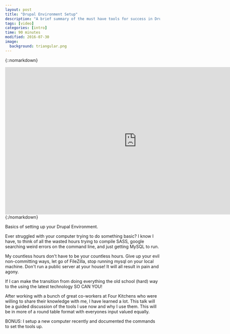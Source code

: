 ```yaml
---
layout: post
title: "Drupal Environment Setup"
description: "A brief summary of the must have tools for success in Drupal."
tags: [video]
categories: [intro]
time: 90 minutes
modified: 2016-07-30
image:
  background: triangular.png
---
```


{::nomarkdown}
<iframe width="854" height="480" src="https://www.youtube.com/embed/72K8K9dNirY" frameborder="0" allowfullscreen></iframe>
{:/nomarkdown}

Basics of setting up your Drupal Environment.

<!-- more -->

Ever struggled with your computer trying to do something basic? I know I have,
to think of all the wasted hours trying to compile SASS, google searching weird
errors on the command line, and just getting MySQL to run.

My countless hours don't have to be your countless hours. Give up your evil
non-committing ways, let go of FileZilla, stop running mysql on your local
machine. Don't run a public server at your house! It will all result in pain and
agony.

If I can make the transition from doing everything the old school (hard) way to
the using the latest technology SO CAN YOU!

After working with a bunch of great co-workers at Four Kitchens who were willing
 to share their knowledge with me, I have learned a lot. This talk will be a
 guided discussion of the tools I use now and why I use them. This will be in
 more of a round table format with everyones input valued equally.

BONUS: I setup a new computer recently and documented the commands to set the
tools up.
